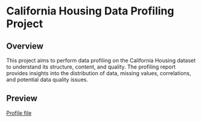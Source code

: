 # California Housing Data Profiling Project

## Overview
This project aims to perform data profiling on the California Housing dataset to understand its structure, content, and quality. The profiling report provides insights into the distribution of data, missing values, correlations, and potential data quality issues.

## Preview

[Profile file](https://htmlpreview.github.io/?https://github.com/hulasozdemir/california_housing_data_profiling/blob/main/california_housing_data_profiling_report.html)
